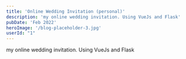```yaml
---
title: 'Online Wedding Invitation (personal)'
description: 'my online wedding invitation. Using VueJs and Flask'
pubDate: 'Feb 2022'
heroImage: '/blog-placeholder-3.jpg'
userId: "1"
---
```


my online wedding invitation. Using VueJs and Flask

